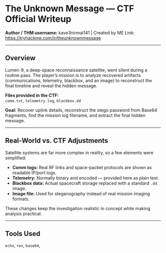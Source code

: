 # The Unknown Message — CTF Official Writeup

**Author / THM username:** kave3nirmal141  | Created by ME
Link: https://tryhackme.com/jr/theunknownmessage

---

## Overview
Lumen-9, a deep-space reconnaissance satellite, went silent during a routine pass. The player’s mission is to analyze recovered artifacts (communications, telemetry, blackbox, and an image) to reconstruct the final timeline and reveal the hidden message.

**Files provided in the CTF:**  
`comm.txt`, `telemetry.log`, `blackbox.dd`  

**Goal:** Recover uplink details, reconstruct the stego password from Base64 fragments, find the mission log filename, and extract the final hidden message.

---

## Real-World vs. CTF Adjustments
Satellite systems are far more complex in reality, so a few elements were simplified:

- **Comm logs:** Real RF links and space-packet protocols are shown as readable IP/port logs.
- **Telemetry:** Normally binary and encoded — provided here as plain text.
- **Blackbox data:** Actual spacecraft storage replaced with a standard `.dd` image.
- **Image file:** Used for steganography instead of real mission imaging formats.

These changes keep the investigation realistic in concept while making analysis practical.

---

## Tools Used
`echo`, `rev`, `base64`,
